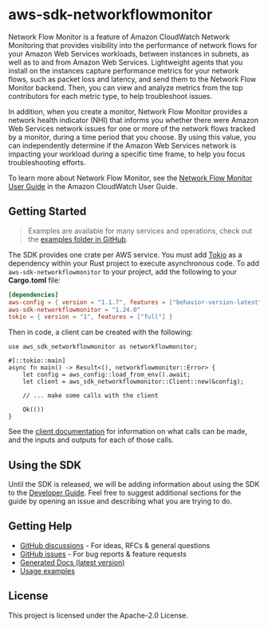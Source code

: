 # aws-sdk-networkflowmonitor

Network Flow Monitor is a feature of Amazon CloudWatch Network Monitoring that provides visibility into the performance of network flows for your Amazon Web Services workloads, between instances in subnets, as well as to and from Amazon Web Services. Lightweight agents that you install on the instances capture performance metrics for your network flows, such as packet loss and latency, and send them to the Network Flow Monitor backend. Then, you can view and analyze metrics from the top contributors for each metric type, to help troubleshoot issues.

In addition, when you create a monitor, Network Flow Monitor provides a network health indicator (NHI) that informs you whether there were Amazon Web Services network issues for one or more of the network flows tracked by a monitor, during a time period that you choose. By using this value, you can independently determine if the Amazon Web Services network is impacting your workload during a specific time frame, to help you focus troubleshooting efforts.

To learn more about Network Flow Monitor, see the [Network Flow Monitor User Guide](https://docs.aws.amazon.com/AmazonCloudWatch/latest/monitoring/CloudWatch-NetworkFlowMonitor.html) in the Amazon CloudWatch User Guide.

## Getting Started

> Examples are available for many services and operations, check out the
> [examples folder in GitHub](https://github.com/awslabs/aws-sdk-rust/tree/main/examples).

The SDK provides one crate per AWS service. You must add [Tokio](https://crates.io/crates/tokio)
as a dependency within your Rust project to execute asynchronous code. To add `aws-sdk-networkflowmonitor` to
your project, add the following to your **Cargo.toml** file:

```toml
[dependencies]
aws-config = { version = "1.1.7", features = ["behavior-version-latest"] }
aws-sdk-networkflowmonitor = "1.24.0"
tokio = { version = "1", features = ["full"] }
```

Then in code, a client can be created with the following:

```rust,no_run
use aws_sdk_networkflowmonitor as networkflowmonitor;

#[::tokio::main]
async fn main() -> Result<(), networkflowmonitor::Error> {
    let config = aws_config::load_from_env().await;
    let client = aws_sdk_networkflowmonitor::Client::new(&config);

    // ... make some calls with the client

    Ok(())
}
```

See the [client documentation](https://docs.rs/aws-sdk-networkflowmonitor/latest/aws_sdk_networkflowmonitor/client/struct.Client.html)
for information on what calls can be made, and the inputs and outputs for each of those calls.

## Using the SDK

Until the SDK is released, we will be adding information about using the SDK to the
[Developer Guide](https://docs.aws.amazon.com/sdk-for-rust/latest/dg/welcome.html). Feel free to suggest
additional sections for the guide by opening an issue and describing what you are trying to do.

## Getting Help

* [GitHub discussions](https://github.com/awslabs/aws-sdk-rust/discussions) - For ideas, RFCs & general questions
* [GitHub issues](https://github.com/awslabs/aws-sdk-rust/issues/new/choose) - For bug reports & feature requests
* [Generated Docs (latest version)](https://awslabs.github.io/aws-sdk-rust/)
* [Usage examples](https://github.com/awslabs/aws-sdk-rust/tree/main/examples)

## License

This project is licensed under the Apache-2.0 License.

